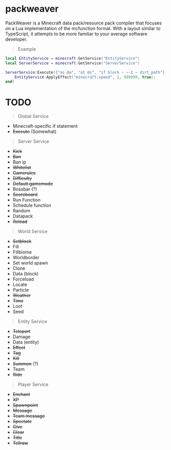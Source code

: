 # packweaver
PackWeaver is a Minecraft data pack/resource pack compiler that focuses on a Lua implementation of the mcfunction format. With a layout similar to TypeScript, it attempts to be more familiar to your average software developer.

> Example
```lua
local EntityService = minecraft:GetService("EntityService")
local ServerService = minecraft:GetService("ServerService")

ServerService:Execute({"as @a", "at @s", "if block ~ ~-1 ~ dirt_path"}, function()
    EntityService:ApplyEffect("minecraft:speed", 1, 999999, true);
end)
```

# TODO
> Global Service
- Minecraft-specific if statement
- ~~Execute~~ (Somewhat)

> Server Service
- ~~Kick~~
- ~~Ban~~
- Ban ip
- ~~Whitelist~~
- ~~Gamerules~~
- ~~Difficulty~~
- ~~Default gamemode~~
- Bossbar (?)
- ~~Scoreboard~~
- Run Function
- Schedule function
- Random
- Datapack
- ~~Reload~~

> World Service
- ~~Setblock~~
- Fill
- Fillbiome
- Worldborder
- Set world spawn
- Clone
- Data (block)
- Forceload
- Locate
- Particle
- ~~Weather~~
- ~~Time~~
- Loot
- Seed

> Entity Service
- ~~Teleport~~
- Damage
- Data (entity)
- ~~Effect~~
- ~~Tag~~
- ~~Kill~~
- ~~Summon~~ (?)
- Team
- ~~Ride~~

> Player Service
- ~~Enchant~~
- ~~XP~~
- ~~Spawnpoint~~
- ~~Message~~
- ~~Team message~~
- ~~Spectate~~
- ~~Give~~
- ~~Clear~~
- ~~Title~~
- ~~Tellraw~~